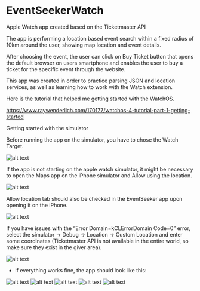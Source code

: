 # EventSeekerWatch
Apple Watch app created based on the Ticketmaster API


The app is performing a location based event search within a fixed radius of 10km around the user, showing map location and event details.  

After choosing the event, the user can click on Buy Ticket button that opens the default browser on users smartphone and enables the user to buy a ticket for the specific event through the website.



This app was created in order to practice parsing JSON and location services, as well as learning how to work with the Watch extension. 

Here is the tutorial that helped me getting started with the WatchOS.

https://www.raywenderlich.com/170177/watchos-4-tutorial-part-1-getting-started


Getting started with the simulator

Before running the app on the simulator, you have to chose the Watch Target.

![alt text](https://i.imgur.com/Dr6UVW3.png)

If the app is not starting on the apple watch simulator, it might be necessary to open the Maps app on the iPhone simulator and Allow using the location.

![alt text](https://i.imgur.com/oCeHTiB.png)

Allow location tab should also be checked in the EventSeeker app upon opening it on the iPhone. 

![alt text](https://i.imgur.com/jly6Q92.png)

If you have issues with the “Error Domain=kCLErrorDomain Code=0” error, select the simulator -> Debug -> Location -> Custom Location and enter some coordinates (Ticketmaster API is not available in the entire world, so make sure they exist in the giver area). 

![alt text](https://i.imgur.com/Sh1Y1Jd.png)



* If everything works fine, the app should look like this: 

![alt text](https://i.imgur.com/1OXoh60.png)
![alt text](https://i.imgur.com/fdTly6m.png)
![alt text](https://i.imgur.com/a0w3lhR.png)
![alt text](https://i.imgur.com/HzPc3YW.png)
![alt text](https://i.imgur.com/3v0zZvq.png)


